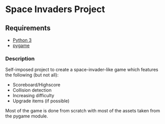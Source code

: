 # Space Invaders Project

## Requirements
- [Python 3](https://wiki.python.org/moin/BeginnersGuide/Download)
- [pygame](https://www.pygame.org/wiki/GettingStarted)

### Description

Self-imposed project to create a space-invader-like game which features the following (but not all):
- Scoreboard/Highscore
- Collision detection
- Increasing difficulty
- Upgrade items (if possible)

Most of the game is done from scratch with most of the assets taken from the pygame module.
